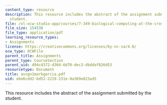 ```yaml
---
content_type: resource
description: This resource includes the abstract of the assignment submitted by the
  student.
file: /ol-ocw-studio-app/courses/7-349-biological-computing-at-the-crossroads-of-engineering-and-science-spring-2005/ebe6cdd2bd522219231e0a369e823ad5_assgn1markgarcia.pdf
file_size: 154538
file_type: application/pdf
learning_resource_types:
- Assignments
license: https://creativecommons.org/licenses/by-nc-sa/4.0/
ocw_type: OCWFile
parent_title: Assignments
parent_type: CourseSection
parent_uid: d94c4372-d364-6d70-dec3-dbddaf026d53
resourcetype: Document
title: assgn1markgarcia.pdf
uid: ebe6cdd2-bd52-2219-231e-0a369e823ad5
---
```

This resource includes the abstract of the assignment submitted by the student.